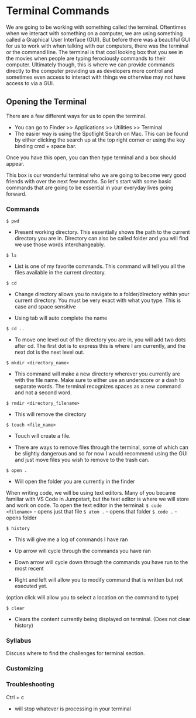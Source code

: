 # Terminal Commands

We are going to be working with something called the terminal.  Oftentimes when we interact with something on a computer, we are using something called a Graphical User Interface (GUI).  But before there was a beautiful GUI for us to work with when talking with our computers, there was the terminal or the command line.  The terminal is that cool looking box that you see in the movies when people are typing ferociously commands to their computer.  Ultimately though, this is where we can provide commands directly to the computer providing us as developers more control and sometimes even access to interact with things we otherwise may not have access to via a GUI.  

## Opening the Terminal

There are a few different ways for us to open the terminal.  

- You can go to Finder >> Applications >> Utilities >> Terminal
- The easier way is using the Spotlight Search on Mac.  This can be found by either clicking the search up at the top right corner or using the key binding cmd + space bar.

Once you have this open, you can then type terminal and a box should appear.

This box is our wonderful terminal who we are going to become very good friends with over the next few months.  So let's start with some basic commands that are going to be essential in your everyday lives going forward.

### Commands
`$ pwd` 
  - Present working directory.  This essentially shows the path to the current directory you are in.  Directory can also be called folder and you will find we use those words interchangeably.

`$ ls`
  - List is one of my favorite commands. This command will tell you all the files available in the current directory.

`$ cd`
  - Change directory allows you to navigate to a folder/directory within your current directory.  You must be very exact with what you type.  This is case and space sensitive

  - Using tab will auto complete the name

`$ cd ..`
  - To move one level out of the directory you are in, you will add two dots after cd.  The first dot is to express this is where I am currently, and the next dot is the next level out.

`$ mkdir <directory_name>`
  - This command will make a new directory wherever you currently are with the file name.  Make sure to either use an underscore or a dash to separate words.  The terminal recognizes spaces as a new command and not a second word.

`$ rmdir <directory_filename>`
  - This will remove the directory

`$ touch <file_name>`
  - Touch will create a file.

- There are ways to remove files through the terminal, some of which can be slightly dangerous and so for now I would recommend using the GUI and just move files you wish to remove to the trash can.

`$ open .`
  - Will open the folder you are currently in the finder


When writing code, we will be using text editors.  Many of you became familiar with VS Code in Jumpstart, but the text editor is where we will store and work on code.  To open the text editor in the terminal:
`$ code <filename>` - opens just that file
`$ atom .` - opens that folder
`$ code .` - opens folder

`$ history`
  - This will give me a log of commands I have ran

- Up arrow will cycle through the commands you have ran
- Down arrow will cycle down through the commands you have run to the most recent
- Right and left will allow you to modify command that is written but not executed yet.

(option click will allow you to select a location on the command to type)

`$ clear`
  - Clears the content currently being displayed on terminal.  (Does not clear history)

### Syllabus
Discuss where to find the challenges for terminal section.

### Customizing


### Troubleshooting
Ctrl + c 
- will stop whatever is processing in your terminal
